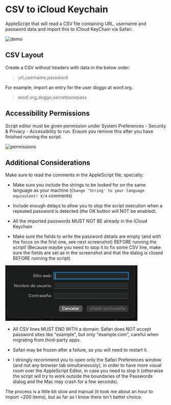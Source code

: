 # CSV to iCloud Keychain
AppleScript that will read a CSV file containing URL, username and password data and import this to iCloud KeyChain via Safari.


![demo](demo.gif)

## CSV Layout
Create a CSV without headers with data in the below order.
>url,username,password

For example, import an entry for the user doggo at woof.org.
>woof.org,doggo,secretbonepass

## Accessibility Permissions
Script editor must be given permission under System Preferences - Security & Privacy - Accessibility to run. Ensure you remove this after you have finished running the script.

![permissions](scripteditor-permissions.png)

## Additional Considerations
Make sure to read the comments in the AppleScript file, specially:

- Make sure you include the strings to be looked for on the same language as your machine (``Change 'String' to your language equivalent! X/4`` comments)

- Include enough delays to allow you to stop the script execution when a repeated password is detected (the OK button will NOT be enabled).

- All the imported passwords MUST NOT BE already in the iCloud Keychain

- Make sure the fields to write the password details are empty (and with the focus on the first one, see next screenshot) BEFORE running the script! (Because maybe you need to stop it to fix some CSV line, make sure the fields are set as in the screenshot and that the dialog is closed BEFORE running the script)

![password item dialog](dialog.png)

- All CSV lines MUST END WITH a domain: Safari does NOT accept password sites like "example", but only "example.com", careful when migrating from third-party apps.

- Safari may be frozen after a failure, so you will need to restart it.

- I strongly recommend you to open only the Safari Preferences window (and not any browser tab simultaneously), in order to have more visual room over the AppleScript Editor, in case you need to stop it (otherwise the script will try to work outside the boundaries of the Passwords dialog and the Mac may crash for a few seconds).

The process is a little bit slow and manual (it took me about an hour to import ~200 items), but as far as I know there isn't better choice.